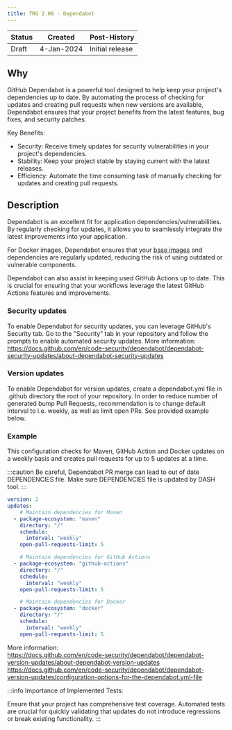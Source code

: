 ```yaml
---
title: TRG 2.06 - Dependabot
---
```


| Status | Created      | Post-History    |
|--------|--------------|-----------------|
| Draft  | 4-Jan-2024   | Initial release |

## Why

GitHub Dependabot is a powerful tool designed to help keep your project's dependencies up to date. By automating the process of checking for updates and creating pull requests when new versions are available, Dependabot ensures that your project benefits from the latest features, bug fixes, and security patches.

Key Benefits:

- Security: Receive timely updates for security vulnerabilities in your project's dependencies.
- Stability: Keep your project stable by staying current with the latest releases.
- Efficiency: Automate the time consuming task of manually checking for updates and creating pull requests.

## Description

Dependabot is an excellent fit for application dependencies/vulnerabilities. By regularly checking for updates, it allows you to seamlessly integrate the latest improvements into your application.

For Docker images, Dependabot ensures that your [base images](https://eclipse-tractusx.github.io/docs/release/trg-4/trg-4-02) and dependencies are regularly updated, reducing the risk of using outdated or vulnerable components.

Dependabot can also assist in keeping used GitHub Actions up to date. This is crucial for ensuring that your workflows leverage the latest GitHub Actions features and improvements.

### Security updates

To enable Dependabot for security updates, you can leverage GitHub's Security tab. Go to the "Security" tab in your repository and follow the prompts to enable automated security updates.
More information:  
<https://docs.github.com/en/code-security/dependabot/dependabot-security-updates/about-dependabot-security-updates>  

### Version updates

To enable Dependabot for version updates, create a dependabot.yml file in .github directory the root of your repository. In order to reduce number of generated bump Pull Requests, recommendation is to change default interval to i.e. weekly, as well as limit open PRs. See provided example below.

### Example

This configuration checks for Maven, GitHub Action and Docker updates on a weekly basis and creates pull requests for up to 5 updates at a time.

:::caution
Be careful, Dependabot PR merge can lead to out of date DEPENDENCIES file.
Make sure DEPENDENCIES file is updated by DASH tool.
:::

```yaml
version: 2
updates:
    # Maintain dependencies for Maven
  - package-ecosystem: "maven"
    directory: "/"
    schedule:
      interval: "weekly"
    open-pull-requests-limit: 5

    # Maintain dependencies for GitHub Actions
  - package-ecosystem: "github-actions"
    directory: "/"
    schedule:
      interval: "weekly"
    open-pull-requests-limit: 5

    # Maintain dependencies for Docker
  - package-ecosystem: "docker"
    directory: "/"
    schedule:
      interval: "weekly"
    open-pull-requests-limit: 5
```

More information:  
<https://docs.github.com/en/code-security/dependabot/dependabot-version-updates/about-dependabot-version-updates>  
<https://docs.github.com/en/code-security/dependabot/dependabot-version-updates/configuration-options-for-the-dependabot.yml-file>

:::info
Importance of Implemented Tests:

Ensure that your project has comprehensive test coverage. Automated tests are crucial for quickly validating that updates do not introduce regressions or break existing functionality.
:::
